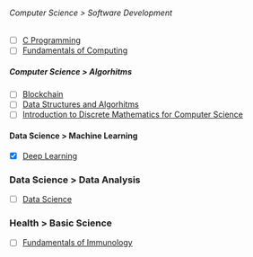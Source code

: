 ###### Computer Science > Software Development
- [ ] [C Programming](https://www.coursera.org/specializations/c-programming)
- [ ] [Fundamentals of Computing](https://www.coursera.org/specializations/computer-fundamentals)

##### Computer Science > Algorhitms
- [ ] [Blockchain](https://www.coursera.org/specializations/uci-blockchain)
- [ ] [Data Structures and Algorhitms](https://www.coursera.org/specializations/data-structures-algorithms)
- [ ] [Introduction to Discrete Mathematics for Computer Science](https://www.coursera.org/specializations/discrete-mathematics)

#### Data Science > Machine Learning
- [X] [Deep Learning](https://coursera.org/share/dc66249f6cfe797916dff259a96e7860)

### Data Science > Data Analysis
- [ ] [Data Science](https://www.coursera.org/specializations/jhu-data-science)

### Health > Basic Science
- [ ] [Fundamentals of Immunology](https://www.coursera.org/specializations/immunology)
